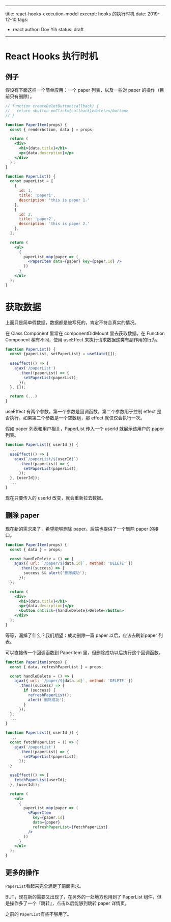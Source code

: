 
---
title: react-hooks-execution-model
excerpt: hooks 的执行时机
date: 2019-12-10
tags:
  - react
author: Dov Yih
status: draft
---

# React Hooks 执行时机

## 例子

假设有下面这样一个简单应用：一个 paper 列表，以及一些对 paper 的操作（目前只有删除）。

```jsx
// function createDeletButton(callback) {
//   return <button onClick={callback}>delete</button>
// }

function PaperItem(props) {
  const { renderAction, data } = props;

  return (
    <div>
      <h1>{data.title}</h1>
      <p>{data.descrption}</p>
    </div>
  )；
}

function PaperList() {
  const paperList = [
    {
      id: 1,
      title: 'paper1',
      description: 'this is paper 1.'
    },
    {
      id: 2,
      title: 'paper2',
      description: 'this is paper 2.'
    },
  ];

  return (
    <ul>
      {
        paperList.map(paper => (
          <PaperItem data={paper} key={paper.id} />
        ))
      }
    </ul>
  );
}
```

# 获取数据

上面只是简单假数据，数据都是被写死的，肯定不符合真实的情况。

在 Class Component 里常在 componentDidMount 里去获取数据。在 Function Component 稍有不同，使用 useEffect 来执行请求数据这类有副作用的行为。

```jsx
function PaperList() {
  const {paperList, setPaperList} = useState([]);
  
  useEffect(() => {
    ajax('/paperList')
      .then((paperList) => {
        setPaperList(paperList);
      });
  }, []);

  return (...)
}
```

useEffect 有两个参数，第一个参数是回调函数，第二个参数用于控制 effect 是否执行。如果第二个参数是一个空数组，那 effect 就仅仅会执行一次。

假如 paper 列表和用户相关，PaperList 传入一个 userId 就展示该用户的 paper 列表。

```jsx
function PaperList({ userId }) {
  ...
  useEffect(() => {
    ajax(`/paperList/${userId}`)
      .then((paperList) => {
        setPaperList(paperList);
      });
  }, [userId]);
  ...
}
```

现在只要传入的 userId 改变，就会重新拉去数据。

## 删除 paper

现在新的需求来了，希望能够删除 paper。后端也提供了一个删除 paper 的接口。

```jsx
function PaperItem(props) {
  const { data } = props;

  const handleDelete = () => {
    ajax({ url: `/paper/${data.id}`, method: 'DELETE' })
      .then((success) => {
        success && alert('删除成功');
      });
  };

  return (
    <div>
      <h1>{data.title}</h1>
      <p>{data.descrption}</p>
      <button onClick={handleDelete}>Delete</button>
    </div>
  );
}
```

等等，漏掉了什么？我们期望：成功删除一篇 paper 以后，应该去刷新paper 列表。

可以直接传一个回调函数到 PaperItem 里，但删除成功以后执行这个回调函数。

```jsx
function PaperItem(props) {
  const { data, refreshPaperList } = props;

  const handleDelete = () => {
    ajax({ url: `/paper/${data.id}`, method: 'DELETE' })
      .then((success) => {
        if (success) {
          refreshPaperList();
          alert('删除成功');
        }
      });
  };
  ...
}

function PaperList({ userId }) {
  ...
  const fetchPaperList = () => {
    ajax('/paperList')
      .then((paperList) => {
        setPaperList(paperList);
      });
  }

  useEffect(() => {
    fetchPaperList(userId);
  }, [userId]);

  return (
    <ul>
      {
        paperList.map(paper => (
          <PaperItem
            key={paper.id}
            data={paper}
            refreshPaperList={fetchPaperList}
          />
        ))
      }
    </ul>
  );
}
```

## 更多的操作

`PaperList`看起来完全满足了前面需求。

BUT，现在新的需要又出现了，在另外的一处地方也用到了 PaperList 组件，但是操作多了一个『跳转』，点击以后能够到跳转 paper 详情页。

之前的 `PaperList`有些不够用了。

